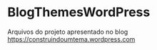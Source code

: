 # BlogThemesWordPress
Arquivos do projeto apresentado no blog https://construindoumtema.wordpress.com
